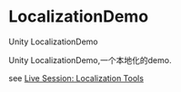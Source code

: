 # LocalizationDemo
Unity LocalizationDemo

Unity LocalizationDemo,一个本地化的demo.

see [Live Session: Localization Tools](https://unity3d.com/cn/learn/tutorials/topics/scripting/dictionary-json-and-streaming-assets?playlist=17117)
